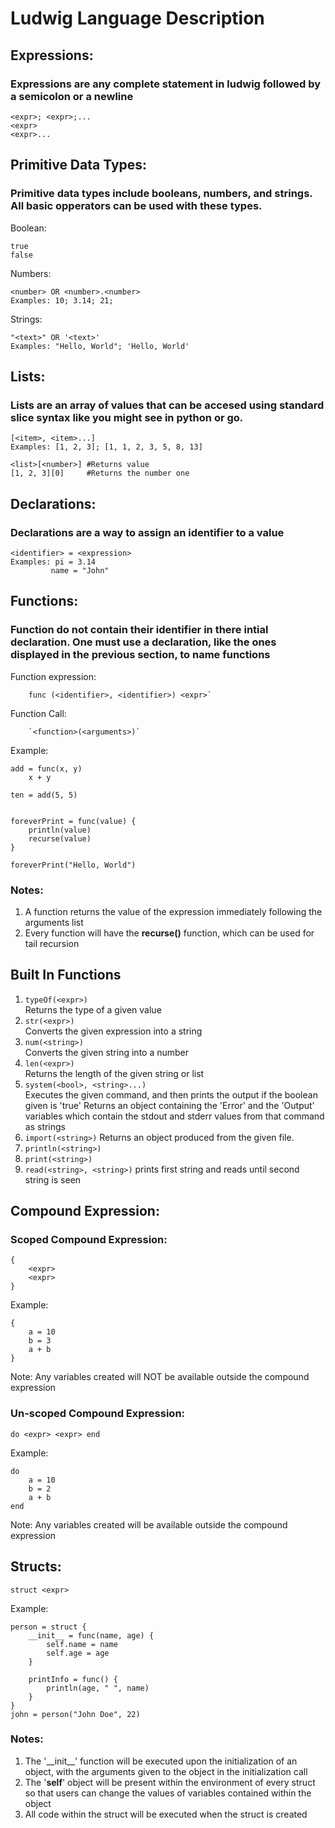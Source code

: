 # Ludwig Language Description
## Expressions:
### Expressions are any complete statement in ludwig followed by a semicolon or a newline
```
<expr>; <expr>;...
<expr>
<expr>...
```

## Primitive Data Types:
### Primitive data types include booleans, numbers, and strings. All basic opperators can be used with these types.

Boolean:
```
true
false
```
Numbers:
```
<number> OR <number>.<number>
Examples: 10; 3.14; 21;
```
Strings:
```
"<text>" OR '<text>'
Examples: "Hello, World"; 'Hello, World'
```

## Lists:
### Lists are an array of values that can be accesed using standard slice syntax like you might see in python or go.
```
[<item>, <item>...]
Examples: [1, 2, 3]; [1, 1, 2, 3, 5, 8, 13]

<list>[<number>] #Returns value
[1, 2, 3][0]     #Returns the number one
```

## Declarations:
### Declarations are a way to assign an identifier to a value
```
<identifier> = <expression>
Examples: pi = 3.14
         name = "John"
```

## Functions:
### Function do not contain their identifier in there intial declaration. One must use a declaration, like the ones displayed in the previous section, to name functions
Function expression:
```
    func (<identifier>, <identifier>) <expr>`
```
Function Call:
```
    `<function>(<arguments>)`
```
Example:
```
add = func(x, y)
    x + y

ten = add(5, 5)


foreverPrint = func(value) {
    println(value)
    recurse(value)
}

foreverPrint("Hello, World")
```
### Notes:
1) A function returns the value of the expression immediately following the
arguments list<br/>
2) Every function will have the __recurse()__ function, which can be used for tail recursion

## Built In Functions
1) `typeOf(<expr>)`              
    Returns the type of a given value
2) `str(<expr>)`   
    Converts the given expression into a string
3) `num(<string>)`   
    Converts the given string into a number
4) `len(<expr>)`  
    Returns the length of the given string or list
5) `system(<bool>, <string>...)`  
    Executes the given command, and then prints the output if the boolean given is 'true'
    Returns an object containing the 'Error' and the 'Output' variables which contain the
    stdout and stderr values from that command as strings
6) `import(<string>)`
    Returns an object produced from the given file.
7) `println(<string>)` 
8) `print(<string>)`
9) `read(<string>, <string>)`
    prints first string and reads until second string is seen


## Compound Expression:
### Scoped Compound Expression:
```
{ 
    <expr> 
    <expr> 
}
```
Example:
```
{
    a = 10
    b = 3
    a + b
}
```
Note: Any variables created will NOT be available outside the compound expression

### Un-scoped Compound Expression:
```
do <expr> <expr> end
```
Example:
```
do
    a = 10
    b = 2
    a + b
end
```
Note: Any variables created will be available outside the compound expression

## Structs:
```
struct <expr>
```

Example:
```
person = struct {
    __init__ = func(name, age) {
        self.name = name
        self.age = age
    }

    printInfo = func() {
        println(age, " ", name)
    }
}
john = person("John Doe", 22)
```

### Notes:
1) The '__init\__' function will be executed upon the initialization of an object, with the arguments given to the object in the initialization call<br/>
2) The '__self__' object will be present within the environment of every struct so that users can change the values of variables contained within the object<br/>
3) All code within the struct will be executed when the struct is created






























